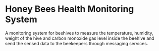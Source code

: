 # Honey Bees Health Monitoring System
A monitoring system for beehives to measure the temperature, humidity, weight of the hive and carbon monoxide gas level inside the beehive and send the sensed data to the beekeepers through messaging services.
